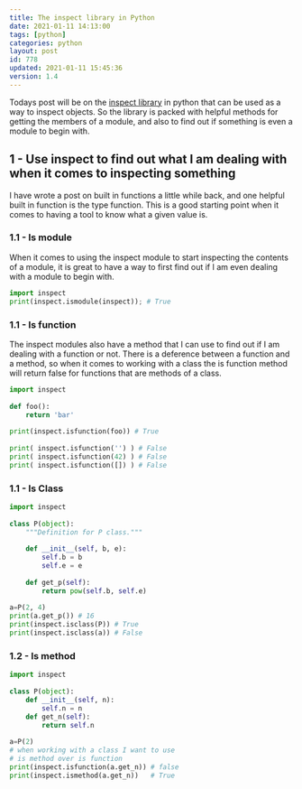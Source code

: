 ```yaml
---
title: The inspect library in Python
date: 2021-01-11 14:13:00
tags: [python]
categories: python
layout: post
id: 778
updated: 2021-01-11 15:45:36
version: 1.4
---
```


Todays post will be on the [inspect library](https://docs.python.org/3/library/inspect.html) in python that can be used as a way to inspect objects. So the library is packed with helpful methods for getting the members of a module, and also to find out if something is even a module to begin with.

<!-- more -->

## 1 - Use inspect to find out what I am dealing with when it comes to inspecting something

I have wrote a post on built in functions a little while back, and one helpful built in function is the type function. This is a good starting point when it comes to having a tool to know what a given value is.

### 1.1 - Is module

When it comes to using the inspect module to start inspecting the contents of a module, it is great to have a way to first find out if I am even dealing with a module to begin with.

```python
import inspect
print(inspect.ismodule(inspect)); # True
```

### 1.1 - Is function

The inspect modules also have a method that I can use to find out if I am dealing with a function or not. There is a deference between a function and a method, so when it comes to working with a class the is function method will return false for functions that are methods of a class.

```python
import inspect
 
def foo():
    return 'bar'
 
print(inspect.isfunction(foo)) # True
 
print( inspect.isfunction('') ) # False
print( inspect.isfunction(42) ) # False
print( inspect.isfunction([]) ) # False
```

### 1.1 - Is Class

```python
import inspect
 
class P(object):
    """Definition for P class."""
 
    def __init__(self, b, e):
        self.b = b
        self.e = e
 
    def get_p(self):
        return pow(self.b, self.e)
 
a=P(2, 4)
print(a.get_p()) # 16
print(inspect.isclass(P)) # True
print(inspect.isclass(a)) # False
```

### 1.2 - Is method

```python
import inspect
 
class P(object):
    def __init__(self, n):
        self.n = n
    def get_n(self):
        return self.n
 
a=P(2)
# when working with a class I want to use
# is method over is function
print(inspect.isfunction(a.get_n)) # false
print(inspect.ismethod(a.get_n))   # True
```


